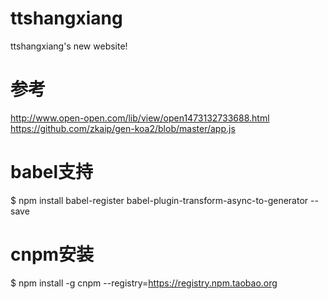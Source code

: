 # ttshangxiang
ttshangxiang's new website!

# 参考
http://www.open-open.com/lib/view/open1473132733688.html
https://github.com/zkaip/gen-koa2/blob/master/app.js

# babel支持
$ npm install babel-register babel-plugin-transform-async-to-generator --save

# cnpm安装
$ npm install -g cnpm --registry=https://registry.npm.taobao.org
